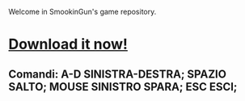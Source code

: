 Welcome in SmookinGun's game repository.
# [Download it now!](https://drive.google.com/file/d/1Ynd8eWkzJWP9P3xl4HWJYUYPyf6VHq5L/view?usp=sharing "Download")
## Comandi: A-D SINISTRA-DESTRA; SPAZIO SALTO; MOUSE SINISTRO SPARA; ESC ESCI;
